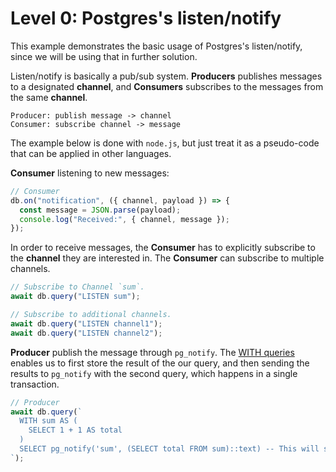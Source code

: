 # Level 0: Postgres's listen/notify

This example demonstrates the basic usage of Postgres's listen/notify, since we will be using that in further solution. 

Listen/notify is basically a pub/sub system. __Producers__ publishes messages to a designated __channel__, and __Consumers__ subscribes to the messages from the same __channel__.
```
Producer: publish message -> channel
Consumer: subscribe channel -> message
```

The example below is done with `node.js`, but just treat it as a pseudo-code that can be applied in other languages.


__Consumer__ listening to new messages:
```js
// Consumer
db.on("notification", ({ channel, payload }) => {
  const message = JSON.parse(payload);
  console.log("Received:", { channel, message });
});
```

In order to receive messages, the __Consumer__ has to explicitly subscribe to the __channel__ they are interested in. The __Consumer__ can subscribe to multiple channels.
```js
// Subscribe to Channel `sum`.
await db.query("LISTEN sum");

// Subscribe to additional channels.
await db.query("LISTEN channel1");
await db.query("LISTEN channel2");
```

__Producer__ publish the message through `pg_notify`. The [WITH queries](https://www.postgresql.org/docs/current/queries-with.html) enables us to first store the result of the our query, and then sending the results to `pg_notify` with the second query, which happens in a single transaction.
```js
// Producer
await db.query(`
  WITH sum AS (
    SELECT 1 + 1 AS total
  )
  SELECT pg_notify('sum', (SELECT total FROM sum)::text) -- This will send the result to the channel `sum`.
`);
```
